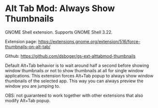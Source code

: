Alt Tab Mod: Always Show Thumbnails
===================================

GNOME Shell extension. Supports GNOME Shell 3.22.

Extension page: https://extensions.gnome.org/extension/516/force-thumbnails-on-alt-tab/

Github: https://github.com/dsboger/gs-ext-alttabmod-thumbnails

Default Alt+Tab behavior is to wait around half a second before showing window thumbnails or not to show thumbnails at all for single window applications. This extension forces Alt+Tab popup to always show window thumbnails of the selected app. This way you can always preview the window you are jumping to.

OBS: not guaranteed to work together with other extensions that also modify Alt+Tab popup.
